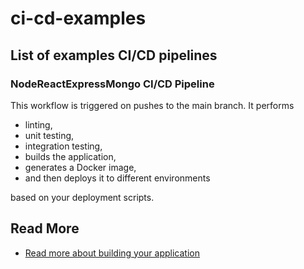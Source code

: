 # ci-cd-examples

## List of examples CI/CD pipelines

### NodeReactExpressMongo CI/CD Pipeline

This workflow is triggered on pushes to the main branch. It performs 

- linting,
- unit testing,
- integration testing,
- builds the application,
- generates a Docker image,
- and then deploys it to different environments

based on your deployment scripts.

## Read More

- [Read more about building your application](https://docs.gitlab.com/ee/tutorials/build_application.html)
